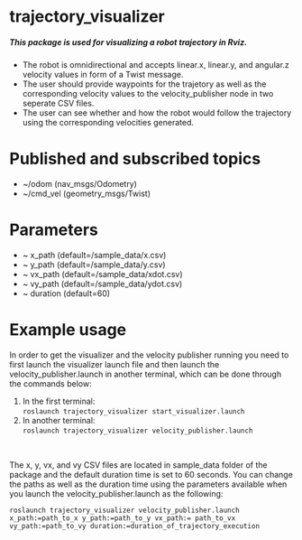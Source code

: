 # trajectory_visualizer

##### This package is used for visualizing a robot trajectory in Rviz.

* The robot is omnidirectional and accepts linear.x, linear.y, and angular.z velocity values in form of a Twist message.
* The user should provide waypoints for the trajetory as well as the corresponding velocity values to the velocity_publisher node in two seperate CSV files.
* The user can see whether and how the robot would follow the trajectory using the corresponding velocities generated.

# Published and subscribed topics
* ~/odom (nav_msgs/Odometry)
* ~/cmd_vel (geometry_msgs/Twist)
# Parameters
* ~ x_path (default=/sample_data/x.csv)
* ~ y_path (default=/sample_data/y.csv)
* ~ vx_path (default=/sample_data/xdot.csv)
* ~ vy_path (default=/sample_data/ydot.csv)
* ~ duration (default=60)
# Example usage

In order to get the visualizer and the velocity publisher running you need to first launch the visualizer launch file and then launch the velocity_publisher.launch in another terminal, which can be done through the commands below:

1. In the first terminal: <br/>
``` roslaunch trajectory_visualizer start_visualizer.launch ```
2. In another terminal: <br />
``` roslaunch trajectory_visualizer velocity_publisher.launch ```
<br/>

The x, y, vx, and vy CSV files are located in sample_data folder of the package and the default duration time is set to 60 seconds. You can change the paths as well as the duration time using the parameters available when you launch the velocity_publisher.launch as the following:<br>

``` roslaunch trajectory_visualizer velocity_publisher.launch x_path:=path_to_x y_path:=path_to_y vx_path:= path_to_vx vy_path:=path_to_vy duration:=duration_of_trajectory_execution ```

